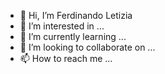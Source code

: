 - 👋 Hi, I’m Ferdinando Letizia
- 👀 I’m interested in ...
- 🌱 I’m currently learning ...
- 💞️ I’m looking to collaborate on ...
- 📫 How to reach me ...

<!---
ferdlet/ferdlet is a ✨ special ✨ repository because its `README.md` (this file) appears on your GitHub profile.
You can click the Preview link to take a look at your changes.
--->
